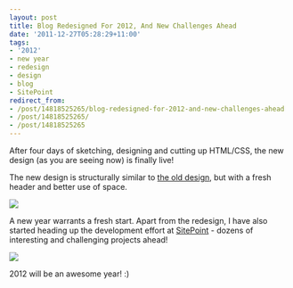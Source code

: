 ```yaml
---
layout: post
title: Blog Redesigned For 2012, And New Challenges Ahead
date: '2011-12-27T05:28:29+11:00'
tags:
- '2012'
- new year
- redesign
- design
- blog
- SitePoint
redirect_from:
- /post/14818525265/blog-redesigned-for-2012-and-new-challenges-ahead
- /post/14818525265/
- /post/14818525265
---
```

After four days of sketching, designing and cutting up HTML/CSS, the new design (as you are seeing now) is finally live!

The new design is structurally similar to [the old design](/blog/2010-03-02-blog-redesigned/), but with a fresh header and better use of space.

![](/img/posts/old/tumblr_lwtph23mnm1qalr27.png)

A new year warrants a fresh start. Apart from the redesign, I have also started heading up the development effort at [SitePoint](http://sitepoint.com/) - dozens of interesting and challenging projects ahead!

![](/img/posts/old/tumblr_lwtpuklt5o1qalr27.jpg)

2012 will be an awesome year! :)

